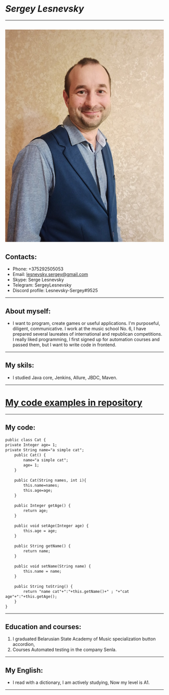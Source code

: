 # ***Sergey Lesnevsky***

---
![Foto](uuqJgNiAmtA.jpg)
---
## **Contacts:** 
   + Phone: +375292505053
   + Email: lesnevsky.sergey@gmail.com
   + Skype: Serge Lesnevsky
   + Telegram: SergeyLesnevsky
   + Discord profile: Lesnevsky-Sergey#9525
---
## **About myself:**
* I want to program, create games or useful applications. I'm purposeful, diligent, communicative. I work at the music school No. 6, I have prepared several laureates of international and republican competitions.  I really liked programming, I first signed up for automation courses and passed them, but I want to write code in frontend.
---


## **My skils:**
* I studied Java core, Jenkins, Allure, JBDC, Maven.
---


# [My code examples in repository](https://github.com/Sergey-Lesnevskiy/Final-Task2)
---


## **My code:**
```
public class Cat {
private Integer age= 1;
private String name="a simple cat";
    public Cat() {
        name="a simple cat";
        age= 1;
    }

    public Cat(String names, int i){
        this.name=names;
        this.age=age;
    }

    public Integer getAge() {
        return age;
    }

    public void setAge(Integer age) {
        this.age = age;
    }

    public String getName() {
        return name;
    }

    public void setName(String name) {
        this.name = name;
    }

    public String toString() {
        return "name cat"+":"+this.getName()+" ; "+"cat age"+":"+this.getAge();
    }
}
```
---


## **Education and courses:**
  1. I graduated Belarusian State Academy of Music specialization button accordion, 
  2. Courses Automated testing in the company Senla.
---



## **My English:**
 * I read with a dictionary,  I am actively studying, Now my level is A1.
---

